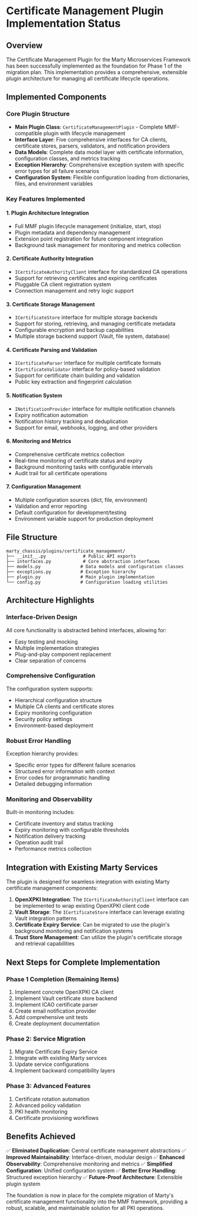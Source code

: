 # Certificate Management Plugin Implementation Status

## Overview

The Certificate Management Plugin for the Marty Microservices Framework has been successfully implemented as the foundation for Phase 1 of the migration plan. This implementation provides a comprehensive, extensible plugin architecture for managing all certificate lifecycle operations.

## Implemented Components

### Core Plugin Structure
- **Main Plugin Class**: `CertificateManagementPlugin` - Complete MMF-compatible plugin with lifecycle management
- **Interface Layer**: Five comprehensive interfaces for CA clients, certificate stores, parsers, validators, and notification providers
- **Data Models**: Complete data model layer with certificate information, configuration classes, and metrics tracking
- **Exception Hierarchy**: Comprehensive exception system with specific error types for all failure scenarios
- **Configuration System**: Flexible configuration loading from dictionaries, files, and environment variables

### Key Features Implemented

#### 1. Plugin Architecture Integration
- Full MMF plugin lifecycle management (initialize, start, stop)
- Plugin metadata and dependency management
- Extension point registration for future component integration
- Background task management for monitoring and metrics collection

#### 2. Certificate Authority Integration
- `ICertificateAuthorityClient` interface for standardized CA operations
- Support for retrieving certificates and expiring certificates
- Pluggable CA client registration system
- Connection management and retry logic support

#### 3. Certificate Storage Management
- `ICertificateStore` interface for multiple storage backends
- Support for storing, retrieving, and managing certificate metadata
- Configurable encryption and backup capabilities
- Multiple storage backend support (Vault, file system, database)

#### 4. Certificate Parsing and Validation
- `ICertificateParser` interface for multiple certificate formats
- `ICertificateValidator` interface for policy-based validation
- Support for certificate chain building and validation
- Public key extraction and fingerprint calculation

#### 5. Notification System
- `INotificationProvider` interface for multiple notification channels
- Expiry notification automation
- Notification history tracking and deduplication
- Support for email, webhooks, logging, and other providers

#### 6. Monitoring and Metrics
- Comprehensive certificate metrics collection
- Real-time monitoring of certificate status and expiry
- Background monitoring tasks with configurable intervals
- Audit trail for all certificate operations

#### 7. Configuration Management
- Multiple configuration sources (dict, file, environment)
- Validation and error reporting
- Default configuration for development/testing
- Environment variable support for production deployment

## File Structure

```
marty_chassis/plugins/certificate_management/
├── __init__.py              # Public API exports
├── interfaces.py            # Core abstraction interfaces
├── models.py               # Data models and configuration classes
├── exceptions.py           # Exception hierarchy
├── plugin.py               # Main plugin implementation
└── config.py               # Configuration loading utilities
```

## Architecture Highlights

### Interface-Driven Design
All core functionality is abstracted behind interfaces, allowing for:
- Easy testing and mocking
- Multiple implementation strategies
- Plug-and-play component replacement
- Clear separation of concerns

### Comprehensive Configuration
The configuration system supports:
- Hierarchical configuration structure
- Multiple CA clients and certificate stores
- Expiry monitoring configuration
- Security policy settings
- Environment-based deployment

### Robust Error Handling
Exception hierarchy provides:
- Specific error types for different failure scenarios
- Structured error information with context
- Error codes for programmatic handling
- Detailed debugging information

### Monitoring and Observability
Built-in monitoring includes:
- Certificate inventory and status tracking
- Expiry monitoring with configurable thresholds
- Notification delivery tracking
- Operation audit trail
- Performance metrics collection

## Integration with Existing Marty Services

The plugin is designed for seamless integration with existing Marty certificate management components:

1. **OpenXPKI Integration**: The `ICertificateAuthorityClient` interface can be implemented to wrap existing OpenXPKI client code
2. **Vault Storage**: The `ICertificateStore` interface can leverage existing Vault integration patterns
3. **Certificate Expiry Service**: Can be migrated to use the plugin's background monitoring and notification systems
4. **Trust Store Management**: Can utilize the plugin's certificate storage and retrieval capabilities

## Next Steps for Complete Implementation

### Phase 1 Completion (Remaining Items)
1. Implement concrete OpenXPKI CA client
2. Implement Vault certificate store backend
3. Implement ICAO certificate parser
4. Create email notification provider
5. Add comprehensive unit tests
6. Create deployment documentation

### Phase 2: Service Migration
1. Migrate Certificate Expiry Service
2. Integrate with existing Marty services
3. Update service configurations
4. Implement backward compatibility layers

### Phase 3: Advanced Features
1. Certificate rotation automation
2. Advanced policy validation
3. PKI health monitoring
4. Certificate provisioning workflows

## Benefits Achieved

✅ **Eliminated Duplication**: Central certificate management abstractions
✅ **Improved Maintainability**: Interface-driven, modular design
✅ **Enhanced Observability**: Comprehensive monitoring and metrics
✅ **Simplified Configuration**: Unified configuration system
✅ **Better Error Handling**: Structured exception hierarchy
✅ **Future-Proof Architecture**: Extensible plugin system

The foundation is now in place for the complete migration of Marty's certificate management functionality into the MMF framework, providing a robust, scalable, and maintainable solution for all PKI operations.
